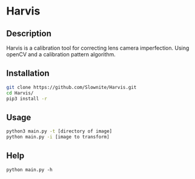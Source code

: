 #  Harvis
## Description
Harvis is a calibration tool for correcting lens camera imperfection. Using openCV and a calibration pattern algorithm.

## Installation
```bash
git clone https://github.com/Slownite/Harvis.git
cd Harvis/
pip3 install -r 
```
## Usage
```bash
python3 main.py -t [directory of image]
python main.py -i [image to transform]
```
## Help
```
python main.py -h
```
